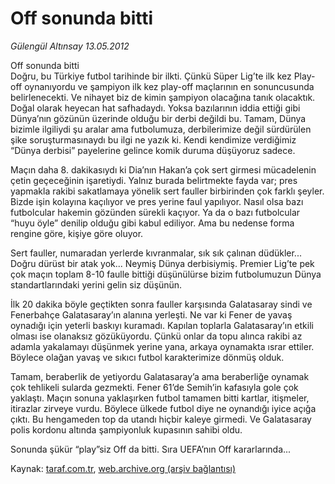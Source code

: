 # Off sonunda bitti

*Gülengül Altınsay 13.05.2012*

<div class="yazi"><p>Off sonunda bitti<br/>Doğru, bu Türkiye futbol tarihinde bir ilkti. Çünkü Süper Lig’te ilk kez Play-off oynanıyordu ve şampiyon ilk kez play-off maçlarının en sonuncusunda belirlenecekti. Ve nihayet biz de kimin şampiyon olacağına tanık olacaktık. Doğal olarak heyecan hat safhadaydı. Yoksa bazılarının iddia ettiği gibi Dünya’nın gözünün üzerinde olduğu bir derbi değildi bu. Tamam, Dünya bizimle ilgiliydi şu aralar ama futbolumuza, derbilerimize değil sürdürülen şike soruşturmasınaydı bu ilgi ne yazık ki. Kendi kendimize verdiğimiz “Dünya derbisi” payelerine gelince komik duruma düşüyoruz sadece.</p>
<p>Maçın daha 8. dakikasıydı ki Dia’nın Hakan’a çok sert girmesi mücadelenin çetin geçeceğinin işaretiydi. Yalnız burada belirtmekte fayda var; pres yapmakla rakibi sakatlamaya yönelik sert fauller birbirinden çok farklı şeyler. Bizde işin kolayına kaçılıyor ve pres yerine faul yapılıyor. Nasıl olsa bazı futbolcular hakemin gözünden sürekli kaçıyor. Ya da o bazı futbolcular “huyu öyle” denilip olduğu gibi kabul ediliyor. Ama bu nedense forma rengine göre, kişiye göre oluyor.</p>
<p>Sert fauller, numaradan yerlerde kıvranmalar, sık sık çalınan düdükler... Doğru dürüst bir atak yok... Neymiş Dünya derbisiymiş. Premier Lig’te pek çok maçın toplam 8-10 faulle bittiği düşünülürse bizim futbolumuzun Dünya standartlarındaki yerini gelin siz düşünün.</p>
<p>İlk 20 dakika böyle geçtikten sonra fauller karşısında Galatasaray sindi ve Fenerbahçe Galatasaray’ın alanına yerleşti. Ne var ki Fener de yavaş oynadığı için yeterli baskıyı kuramadı. Kapılan toplarla Galatasaray’ın etkili olması ise olanaksız gözüküyordu. Çünkü onlar da topu alınca rakibi az adamla yakalamayı düşünmek yerine yana, arkaya oynamakta ısrar ettiler. Böylece olağan yavaş ve sıkıcı futbol karakterimize dönmüş olduk.</p>
<p>Tamam, beraberlik de yetiyordu Galatasaray’a ama beraberliğe oynamak çok tehlikeli sularda gezmekti. Fener 61’de Semih’in kafasıyla gole çok yaklaştı. Maçın sonuna yaklaşırken futbol tamamen bitti kartlar, itişmeler, itirazlar zirveye vurdu. Böylece ülkede futbol diye ne oynandığı iyice açığa çıktı. Bu hengameden top da utandı hiçbir kaleye girmedi. Ve Galatasaray polis kordonu altında şampiyonluk kupasının sahibi oldu.</p>
<p>Sonunda şükür “play”siz Off da bitti. Sıra UEFA’nın Off kararlarında...</p>
</div>

Kaynak: [taraf.com.tr](http://www.taraf.com.tr/gulengul-altinsay/makale-off-sonunda-bitti.htm), [web.archive.org (arşiv bağlantısı)](http://web.archive.org/web/20130624072432/http://www.taraf.com.tr/gulengul-altinsay/makale-off-sonunda-bitti.htm)
